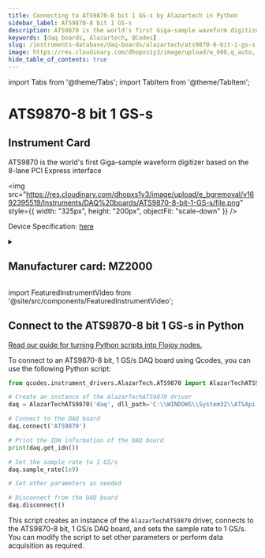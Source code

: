 ```yaml
---
title: Connecting to ATS9870-8 bit 1 GS-s by Alazartech in Python
sidebar_label: ATS9870-8 bit 1 GS-s
description: ATS9870 is the world's first Giga-sample waveform digitizer based on the 8-lane PCI Express interface
keywords: [daq boards, Alazartech, QCodes]
slug: /instruments-database/daq-boards/alazartech/ats9870-8-bit-1-gs-s
image: https://res.cloudinary.com/dhopxs1y3/image/upload/w_600,q_auto,f_auto/e_bgremoval/v1692395519/Instruments/DAQ%20boards/ATS9870-8-bit-1-GS-s/file.jpg
hide_table_of_contents: true
---
```


import Tabs from '@theme/Tabs';
import TabItem from '@theme/TabItem';

# ATS9870-8 bit 1 GS-s

## Instrument Card

<div className="flex">

<div>

ATS9870 is the world's first Giga-sample waveform digitizer based on the 8-lane PCI Express interface

</div>

<img src="https://res.cloudinary.com/dhopxs1y3/image/upload/e_bgremoval/v1692395519/Instruments/DAQ%20boards/ATS9870-8-bit-1-GS-s/file.png" style={{ width: "325px", height: "200px", objectFit: "scale-down" }} />

</div>

<div className="flex text-center">

<p>Device Specification: <a target="\_blank" href="https://www.alazartech.com/en/download/product/9062/302/ats9870-datasheet-and-specifications/1-6l/">here</a></p>

</div>

<details style={{ marginTop: "15px"}}>
<summary><h2>Manufacturer card: MZ2000</h2></summary>

<img src="https://res.cloudinary.com/dhopxs1y3/image/upload/v1692806158/Instruments/Vendor%20Logos/Alazartech.png" style={{ width: "100%", height: "170px",objectFit: "scale-down" }} />

Alazar Technologies Inc. (AlazarTech) was founded in 2003 with the goal of serving the test and measurement market, in general, and the embedded waveform digitizer (OEM) market segment, in particular, by providing highly differentiated, high performance instrumentation products at affordable prices.

<ul>
  <li>Headquarters: CANADA - QC</li>
  <li>Yearly Revenue (millions, USD): 4.0</li>
  <li>Vendor Website: <a href="https://www.alazartech.com/">here</a></li>
</ul>
</details>

import FeaturedInstrumentVideo from '@site/src/components/FeaturedInstrumentVideo';

<FeaturedInstrumentVideo category='WIDGET2000' manufacturer='MZ2000'></FeaturedInstrumentVideo>


## Connect to the ATS9870-8 bit 1 GS-s in Python

[Read our guide for turning Python scripts into Flojoy nodes.](https://docs.flojoy.ai/custom-nodes/creating-custom-node/)
<Tabs>

<TabItem value="Flojoy" label="Flojoy" className="flojoy-instrument-tabs">

<NodeCardCollection category='WIDGET2000' manufacturer='MZ2000'></NodeCardCollection>

</TabItem>
<TabItem value="QCodes" label="QCodes">

To connect to an ATS9870-8 bit, 1 GS/s DAQ board using Qcodes, you can use the following Python script:

```python
from qcodes.instrument_drivers.AlazarTech.ATS9870 import AlazarTechATS9870

# Create an instance of the AlazarTechATS9870 driver
daq = AlazarTechATS9870('daq', dll_path='C:\\WINDOWS\\System32\\ATSApi.dll')

# Connect to the DAQ board
daq.connect('ATS9870')

# Print the IDN information of the DAQ board
print(daq.get_idn())

# Set the sample rate to 1 GS/s
daq.sample_rate(1e9)

# Set other parameters as needed

# Disconnect from the DAQ board
daq.disconnect()
```

This script creates an instance of the `AlazarTechATS9870` driver, connects to the ATS9870-8 bit, 1 GS/s DAQ board, and sets the sample rate to 1 GS/s. You can modify the script to set other parameters or perform data acquisition as required.

</TabItem>
</Tabs>